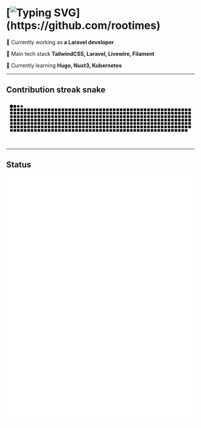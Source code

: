 # [![Typing SVG](https://readme-typing-svg.herokuapp.com?font=Fira+Code&weight=700&size=28&duration=2000&pause=1500&color=9be9a8&center=true&vCenter=true&width=700&lines=Hi+There!+%F0%9F%98%84;I'm+Rootimes!)](https://github.com/rootimes)

🚀 Currently working as **a Laravel developer**

💫 Main tech stack **TailwindCSS, Laravel, Livewire, Filament**

🌱 Currently learning **Hugo, Nuxt3, Kubernetes**

---

## Contribution streak snake

![snake animation](https://github.com/rootimes/rootimes/blob/output/github-snake-dark.svg)

---

## Status

![metric](https://github.com/rootimes/rootimes/blob/metrics-renders/metrics.svg)
